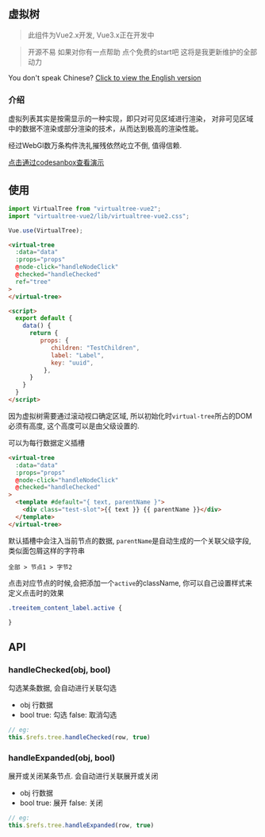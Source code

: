 ## 虚拟树

> 此组件为Vue2.x开发,  Vue3.x正在开发中

> 开源不易 如果对你有一点帮助 点个免费的start吧 这将是我更新维护的全部动力

You don't speak Chinese? <a href="https://github.com/chendonming/virtualtree/blob/master/README.en.md">Click to view the English version</a>

### 介绍

虚拟列表其实是按需显示的一种实现，即只对可见区域进行渲染，
对非可见区域中的数据不渲染或部分渲染的技术，从而达到极高的渲染性能。

经过WebGl数万条构件洗礼摧残依然屹立不倒, 值得信赖.

<a href="https://5kgy3l.csb.app/">点击通过codesanbox查看演示</a>

## 使用
```js
import VirtualTree from "virtualtree-vue2";
import "virtualtree-vue2/lib/virtualtree-vue2.css";

Vue.use(VirtualTree);
```

```html
<virtual-tree
  :data="data"
  :props="props"
  @node-click="handleNodeClick"
  @checked="handleChecked"
  ref="tree"
>
</virtual-tree>

<script>
  export default {
    data() {
      return {
         props: {
            children: "TestChildren",
            label: "Label",
            key: "uuid",
          },
      }
    }
  }
</script>
```

因为虚拟树需要通过滚动视口确定区域, 所以初始化时`virtual-tree`所占的DOM必须有高度, 这个高度可以是由父级设置的.

可以为每行数据定义插槽
```html
<virtual-tree
  :data="data"
  :props="props"
  @node-click="handleNodeClick"
  @checked="handleChecked"
>
  <template #default="{ text, parentName }">
    <div class="test-slot">{{ text }} {{ parentName }}</div>
  </template>
</virtual-tree>
```
默认插槽中会注入当前节点的数据, `parentName`是自动生成的一个关联父级字段, 类似面包屑这样的字符串
```
全部 > 节点1 > 字节2
```

点击对应节点的时候,会把添加一个`active`的className, 你可以自己设置样式来定义点击时的效果
```css
.treeitem_content_label.active {

}
```

## API

### handleChecked(obj, bool)
勾选某条数据, 会自动进行关联勾选
- obj 行数据
- bool true: 勾选 false: 取消勾选
```js
// eg:
this.$refs.tree.handleChecked(row, true)
```
### handleExpanded(obj, bool)
展开或关闭某条节点. 会自动进行关联展开或关闭
- obj 行数据
- bool true: 展开 false: 关闭
```js
// eg:
this.$refs.tree.handleExpanded(row, true)
```